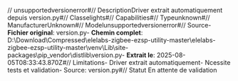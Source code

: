 // unsupportedversionerror#// DescriptionDriver extrait automatiquement depuis version.py#// Classelights#// Capabilities#// Typeunknown#// ManufacturerUnknown#// Modelunsupportedversionerror#// Source- **Fichier original**: version.py- **Chemin complet**: D:\Download\Compressed\elelabs-zigbee-ezsp-utility-master\elelabs-zigbee-ezsp-utility-master\venv\Lib\site-packages\pip\_vendor\distlib\version.py- **Extrait le**: 2025-08-05T08:33:43.870Z#// Limitations- Driver extrait automatiquement- Ncessite tests et validation- Source: version.py#// Statut En attente de validation